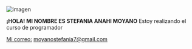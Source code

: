 ![imagen](imagen.png)

**¡HOLA! MI NOMBRE ES STEFANIA ANAHI MOYANO**
Estoy realizando el curso de programador


[Mi correo:](moyanostefania7@gmail.com) moyanostefania7@gmail.com
